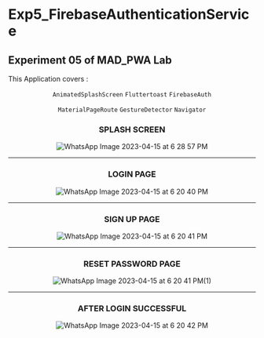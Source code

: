 # Exp5_FirebaseAuthenticationService

## Experiment 05 of MAD_PWA Lab

This Application covers :

<div align = center>

`AnimatedSplashScreen`  `Fluttertoast`  `FirebaseAuth`

`MaterialPageRoute` `GestureDetector`  `Navigator`
</div>


<div align = center>

### SPLASH SCREEN

![WhatsApp Image 2023-04-15 at 6 28 57 PM](https://user-images.githubusercontent.com/86104620/232225190-d335c250-bf7b-4226-890d-ad06ba62eb4c.jpeg)

<hr>

### LOGIN PAGE

![WhatsApp Image 2023-04-15 at 6 20 40 PM](https://user-images.githubusercontent.com/86104620/232224941-8c3d23e0-d962-4668-b330-aa1bd2a6c04f.jpeg)

<hr>

### SIGN UP PAGE


![WhatsApp Image 2023-04-15 at 6 20 41 PM](https://user-images.githubusercontent.com/86104620/232225031-18614028-d49e-4178-80f8-26bec1adc269.jpeg)

<hr>

### RESET PASSWORD PAGE

![WhatsApp Image 2023-04-15 at 6 20 41 PM(1)](https://user-images.githubusercontent.com/86104620/232225052-db9cc2f7-6321-4b68-8d18-17adfe97197f.jpeg)

<hr>

### AFTER LOGIN SUCCESSFUL

![WhatsApp Image 2023-04-15 at 6 20 42 PM](https://user-images.githubusercontent.com/86104620/232225079-47379b3b-b3ac-42e5-b58e-d991f20fb08b.jpeg)


</div>
